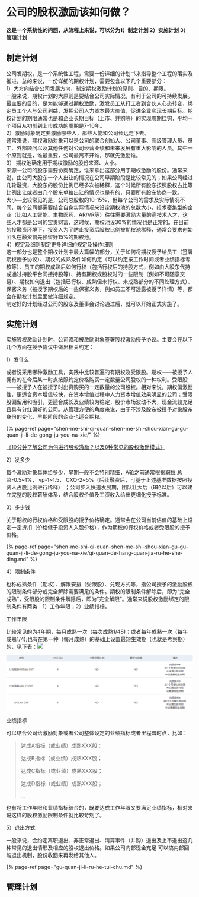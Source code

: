 # 公司的股权激励该如何做？

#### 这是一个系统性的问题，从流程上来说，可以分为1）制定计划 2）实施计划 3）管理计划

## 制定计划

公司发期权，是一个系统性工程，需要一份详细的计划书来指导整个工程的落实及推进。总的来说，一份详细的期权计划，需要包含以下几个重要部分：  
1）大方向结合公司发展方向，制定期权激励计划的原则、目的、期限。  
一般来说，期权计划的大原则是要结合公司实际情况，有利于公司的可持续发展。最主要的目的，是为能够通过期权激励，激发员工从打工者到合伙人心态转变，绑定员工个人与公司利益，发挥公司人力资本最大价值，促进企业实现长期目标。期权计划的期限通常也是和企业长期目标（上市、并购等）的实现周期挂钩，平均一个项目从初创到上市成功的周期是7-10年。  
2）激励对象确定要激励哪些人，那些人能和公司长远走下去。  
通常来说，期权激励对象可以是公司的联合创始人、公司董事、高级管理人员、员工、外部顾问以及其他任何对公司经营业绩和未来发展有重大影响的人员。其中一个原则就是，谁最重要，公司最离不开谁，那就先激励谁。  
3） 期权池确定用于期权激励的股份来源、大小。  
来源—公司的股东需要协商确定，谁来拿出这部分用于期权激励的股份。通常来说，由公司大股东一个人出让的情况在公司早期阶段是比较常见的；如果公司经过几轮融资，大股东的股份比例已经多次被稀释，这个时候所有股东按照股权占比等比例出让或者由几个股东单独出让的情况也是有的，只要所有股东协商一致。  
大小—比较常见的是，公司总股权的10-15%，但每个公司的需求及实际情况不同，每个公司都需要结合自身实际情况来设定期权池的总数大小，技术密集型的企业（比如人工智能、生物医药、AR/VR等）往往需要激励大量的高技术人才，这些人才都是公司的宝贵财富，这时候，期权池设30%的情况也是正常的。在目前的投融资环境下，投资人为了防止投资后股权比例被期权池稀释，通常会要求创始团队在融资前先预留好15%的期权池。  
4）规定及细则制定更多详细的规定及操作细则  
这一部分也是整个期权计划中最大篇幅的部分，关于如何将期权授予给员工（签署期权授予协议）、期权的成熟条件如何约定（可以约定按工作时间或者业绩指标考核等）、员工的期权成熟后如何行权（包括行权后的持股方式，例如由大股东代持或通过持股平台间接持股等）、持有期权或股权时的一些限制（例如不可随意交易）、期权如何退出（包括已行权、成熟但未行权、未成熟部分的不同处理方式）、保密义务（被授予期权后的一些保密义务，例如员工不可透露被授予详情）等，都会在期权计划里面做详细规定。  
制定好的计划经过公司的股东及董事会讨论通过后，就可以开始正式实施了。

## 实施计划

实施股权激励计划时，公司须和被激励对象签署股权激励授予协议。主要会在以下几个方面在授予协议中做出相关约定：

1）发什么

或者说采用哪种激励工具，实践中比较普遍的有期权及受限股。期权——被授予人拥有的在今后某一时点按照约定价格购买一定数量公司股权的一种权利。受限股——被授予人在被授予时出资购买的一定数量的公司股权。相对来说，期权偏激励性，更适合资本增值较快，在资本增值过程中人力资本增值效果明显的公司；受限股偏留用和吸引，更适合成长及业绩较为稳定，股价市场波动不大，现金流较充足且具有分红偏好的公司。从管理方便的角度来说，由于不涉及股东被授予对象股东身份的变化，早期阶段的企业也适合期权。

{% page-ref page="shen-me-shi-qi-quan-shen-me-shi-shou-xian-gu-gu-quan-ji-li-de-gong-ju-you-na-xie/" %}

[《10分钟了解公司为何进行股权激励？以及8种常见的股权激励模式》](https://mp.weixin.qq.com/s/npJmUbtgXeBmwnx8Kw_ZqQ)  


2）发多少

每个激励对象具体给多少，早期一般不会特别精细，A轮之前通常根据职位 总监-0.5~1%， vp-1~1.5， CXO-2~5%（后续融资后，可基于上述基准数据按照投资人占股比例进行稀释） ；公司步入快速发展期，团队壮大后（B轮以后）可以建立完整的股权薪酬体系，结合股权价值及工资收入给出更细化授予标准。

3）多少钱

关于期权的行权价格和受限股的授予价格确定。通常会在公司当前估值的基础上设定一定折扣（价格低于投资人入股价格），作为期权的行权价格或者受限股的授予价格。

{% page-ref page="shen-me-shi-qi-quan-shen-me-shi-shou-xian-gu-gu-quan-ji-li-de-gong-ju-you-na-xie/qi-quan-de-hang-quan-jia-ru-he-she-ding.md" %}



4）限制条件

也称成熟条件（期权）、解限安排（受限股）、兑现方式等，指公司授予的激励股权的限制条件部分或完全解除需要满足的条件。期权的限制条件解除后，即为“完全成熟”，受限股的限制条件解除后，即为“完全解限”。通常来说股权激励绑定的限制条件有两类：1）工作年限；2）业绩指标。

工作年限

比较常见的为4年期，每月成熟一次（每次成熟1/48\)；或者每年成熟一次（每年成熟1/4\);也有在第一种（每月成熟）的基础上设置最短生效期（也就是考察期）的，见下表：![](file:///C:/Users/lukas/AppData/Local/YNote/data/weixinobU7VjjhNqketxUaoUXVapfQmTbo/88c7f6e680cd42ce8531b409283e60a3/clipboard.png)

![](../.gitbook/assets/image%20%2897%29.png)

业绩指标

可以结合公司给激励对象或者公司整体设定的业绩指标或者里程碑时点，比如：

> 达成A指标（或业绩）成熟XXX股：
>
> 达成B指标（或业绩）成熟XXX股；
>
> 达成C指标（或业绩）成熟XXX股；
>
> 达成D指标（或业绩）成熟XXX股；
>
> ...

  
也有将工作年限和业绩指标结合的，既要达成工作年限又要满足业绩指标，相对来说这样的股权激励限制条件就比较苛刻了。  


5）退出方式

一般来说，会约定离职退出、非正常退出、清算事件（并购）退出及上市退出这几种常见的退出情形及相应的股权退出价格。如果公司内部现金充足 可以搞内部回购退出机制，股份收回来再发给其他人。

{% page-ref page="gu-quan-ji-li-ru-he-tui-chu.md" %}

  


## 管理计划

